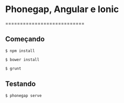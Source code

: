 # Phonegap, Angular e Ionic
===========================

Começando
---------

`$ npm install`

`$ bower install`

`$ grunt`

Testando
--------

`$ phonegap serve`